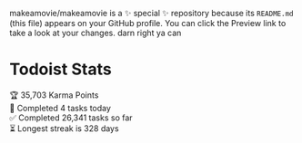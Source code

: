 makeamovie/makeamovie is a ✨ special ✨ repository because its `README.md` (this file) appears on your GitHub profile.
You can click the Preview link to take a look at your changes. darn right ya can

# Todoist Stats

<!-- TODO-IST:START -->
🏆  35,703 Karma Points           
🌸  Completed 4 tasks today           
✅  Completed 26,341 tasks so far           
⏳  Longest streak is 328 days
<!-- TODO-IST:END -->